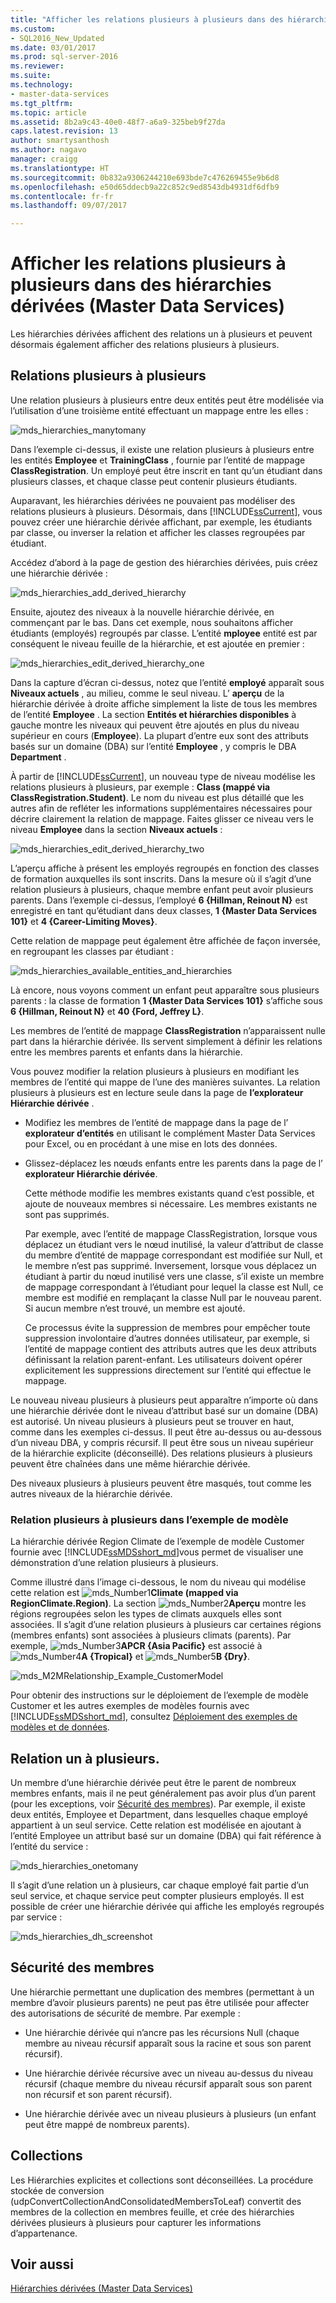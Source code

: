 ```yaml
---
title: "Afficher les relations plusieurs à plusieurs dans des hiérarchies dérivées (Master Data Services) | Microsoft Docs"
ms.custom:
- SQL2016_New_Updated
ms.date: 03/01/2017
ms.prod: sql-server-2016
ms.reviewer: 
ms.suite: 
ms.technology:
- master-data-services
ms.tgt_pltfrm: 
ms.topic: article
ms.assetid: 8b2a9c43-40e0-48f7-a6a9-325beb9f27da
caps.latest.revision: 13
author: smartysanthosh
ms.author: nagavo
manager: craigg
ms.translationtype: HT
ms.sourcegitcommit: 0b832a9306244210e693bde7c476269455e9b6d8
ms.openlocfilehash: e50d65ddecb9a22c852c9ed8543db4931df6dfb9
ms.contentlocale: fr-fr
ms.lasthandoff: 09/07/2017

---
```

# <a name="show-many-to-many-relationships-in-derived-hierarchies-master-data-services"></a>Afficher les relations plusieurs à plusieurs dans des hiérarchies dérivées (Master Data Services)
  Les hiérarchies dérivées affichent des relations un à plusieurs et peuvent désormais également afficher des relations plusieurs à plusieurs.  
  
## <a name="many-to-many-m2m-relationships"></a>Relations plusieurs à plusieurs  
 Une relation plusieurs à plusieurs entre deux entités peut être modélisée via l’utilisation d’une troisième entité effectuant un mappage entre les elles :  
  
 ![mds_hierarchies_manytomany](../master-data-services/media/mds-hierarchies-manytomany.png "mds_hierarchies_manytomany")  
  
 Dans l’exemple ci-dessus, il existe une relation plusieurs à plusieurs entre les entités **Employee** et **TrainingClass** , fournie par l’entité de mappage **ClassRegistration**. Un employé peut être inscrit en tant qu’un étudiant dans plusieurs classes, et chaque classe peut contenir plusieurs étudiants.  
  
 Auparavant, les hiérarchies dérivées ne pouvaient pas modéliser des relations plusieurs à plusieurs. Désormais, dans [!INCLUDE[ssCurrent](../includes/sscurrent-md.md)], vous pouvez créer une hiérarchie dérivée affichant, par exemple, les étudiants par classe, ou inverser la relation et afficher les classes regroupées par étudiant.  
  
 Accédez d’abord à la page de gestion des hiérarchies dérivées, puis créez une hiérarchie dérivée :  
  
 ![mds_hierarchies_add_derived_hierarchy](../master-data-services/media/mds-hierarchies-add-derived-hierarchy.png "mds_hierarchies_add_derived_hierarchy")  
  
 Ensuite, ajoutez des niveaux à la nouvelle hiérarchie dérivée, en commençant par le bas. Dans cet exemple, nous souhaitons afficher étudiants (employés) regroupés par classe. L’entité **mployee** entité est par conséquent le niveau feuille de la hiérarchie, et est ajoutée en premier :  
  
 ![mds_hierarchies_edit_derived_hierarchy_one](../master-data-services/media/mds-hierarchies-edit-derived-hierarchy-one.PNG "mds_hierarchies_edit_derived_hierarchy_one")  
  
 Dans la capture d’écran ci-dessus, notez que l’entité **employé** apparaît sous **Niveaux actuels** , au milieu, comme le seul niveau. L’ **aperçu** de la hiérarchie dérivée à droite affiche simplement la liste de tous les membres de l’entité **Employee** . La section **Entités et hiérarchies disponibles** à gauche montre les niveaux qui peuvent être ajoutés en plus du niveau supérieur en cours (**Employee**). La plupart d’entre eux sont des attributs basés sur un domaine (DBA) sur l’entité **Employee** , y compris le DBA **Department** .  
  
 À partir de [!INCLUDE[ssCurrent](../includes/sscurrent-md.md)], un nouveau type de niveau modélise les relations plusieurs à plusieurs, par exemple : **Class (mappé via ClassRegistration.Student)**. Le nom du niveau est plus détaillé que les autres afin de refléter les informations supplémentaires nécessaires pour décrire clairement la relation de mappage. Faites glisser ce niveau vers le niveau **Employee** dans la section **Niveaux actuels** :  
  
 ![mds_hierarchies_edit_derived_hierarchy_two](../master-data-services/media/mds-hierarchies-edit-derived-hierarchy-two.PNG "mds_hierarchies_edit_derived_hierarchy_two")  
  
 L’aperçu affiche à présent les employés regroupés en fonction des classes de formation auxquelles ils sont inscrits. Dans la mesure où il s’agit d’une relation plusieurs à plusieurs, chaque membre enfant peut avoir plusieurs parents. Dans l’exemple ci-dessus, l’employé **6 {Hillman, Reinout N}** est enregistré en tant qu’étudiant dans deux classes, **1 {Master Data Services 101}** et **4 {Career-Limiting Moves}**.  
  
 Cette relation de mappage peut également être affichée de façon inversée, en regroupant les classes par étudiant :  
  
 ![mds_hierarchies_available_entities_and_hierarchies](../master-data-services/media/mds-hierarchies-available-entities-and-hierarchies.PNG "mds_hierarchies_available_entities_and_hierarchies")  
  
 Là encore, nous voyons comment un enfant peut apparaître sous plusieurs parents : la classe de formation **1 {Master Data Services 101}** s’affiche sous **6 {Hillman, Reinout N}** et **40 {Ford, Jeffrey L}**.  
  
 Les membres de l’entité de mappage **ClassRegistration** n’apparaissent nulle part dans la hiérarchie dérivée. Ils servent simplement à définir les relations entre les membres parents et enfants dans la hiérarchie.  
  
 Vous pouvez modifier la relation plusieurs à plusieurs en modifiant les membres de l’entité qui mappe de l’une des manières suivantes. La relation plusieurs à plusieurs est en lecture seule dans la page de **l’explorateur Hiérarchie dérivée** .  
  
-   Modifiez les membres de l’entité de mappage dans la page de l’ **explorateur d’entités** en utilisant le complément Master Data Services pour Excel, ou en procédant à une mise en lots des données.  
  
-   Glissez-déplacez les nœuds enfants entre les parents dans la page de l’ **explorateur Hiérarchie dérivée**.  
  
     Cette méthode modifie les membres existants quand c’est possible, et ajoute de nouveaux membres si nécessaire. Les membres existants ne sont pas supprimés.  
  
     Par exemple, avec l’entité de mappage ClassRegistration, lorsque vous déplacez un étudiant vers le nœud inutilisé, la valeur d’attribut de classe du membre d’entité de mappage correspondant est modifiée sur Null, et le membre n’est pas supprimé. Inversement, lorsque vous déplacez un étudiant à partir du nœud inutilisé vers une classe, s’il existe un membre de mappage correspondant à l’étudiant pour lequel la classe est Null, ce membre est modifié en remplaçant la classe Null par le nouveau parent. Si aucun membre n’est trouvé, un membre est ajouté.  
  
     Ce processus évite la suppression de membres pour empêcher toute suppression involontaire d’autres données utilisateur, par exemple, si l’entité de mappage contient des attributs autres que les deux attributs définissant la relation parent-enfant. Les utilisateurs doivent opérer explicitement les suppressions directement sur l’entité qui effectue le mappage.  
  
 Le nouveau niveau plusieurs à plusieurs peut apparaître n’importe où dans une hiérarchie dérivée dont le niveau d’attribut basé sur un domaine (DBA) est autorisé. Un niveau plusieurs à plusieurs peut se trouver en haut, comme dans les exemples ci-dessus. Il peut être au-dessus ou au-dessous d’un niveau DBA, y compris récursif. Il peut être sous un niveau supérieur de la hiérarchie explicite (déconseillé). Des relations plusieurs à plusieurs peuvent être chaînées dans une même hiérarchie dérivée.  
  
 Des niveaux plusieurs à plusieurs peuvent être masqués, tout comme les autres niveaux de la hiérarchie dérivée.  
   
### <a name="M2MSample"></a> Relation plusieurs à plusieurs dans l’exemple de modèle  
La hiérarchie dérivée Region Climate de l’exemple de modèle Customer fournie avec [!INCLUDE[ssMDSshort_md](../includes/ssmdsshort-md.md)]vous permet de visualiser une démonstration d’une relation plusieurs à plusieurs.   
  
Comme illustré dans l’image ci-dessous, le nom du niveau qui modélise cette relation est ![mds_Number1](../master-data-services/media/mds-number1.png)**Climate (mapped via RegionClimate.Region)**. La section ![mds_Number2](../master-data-services/media/mds-number2.png)**Aperçu** montre les régions regroupées selon les types de climats auxquels elles sont associées. Il s’agit d’une relation plusieurs à plusieurs car certaines régions (membres enfants) sont associées à plusieurs climats (parents). Par exemple, ![mds_Number3](../master-data-services/media/mds-number3.png)**APCR {Asia Pacific}** est associé à ![mds_Number4](../master-data-services/media/mds-number4.png)**A {Tropical}** et ![mds_Number5](../master-data-services/media/mds-number5.png)**B {Dry}**.  
  
![mds_M2MRelationship_Example_CustomerModel](../master-data-services/media/mds-m2mrelationship-example-customermodel.png)  
  
Pour obtenir des instructions sur le déploiement de l’exemple de modèle Customer et les autres exemples de modèles fournis avec [!INCLUDE[ssMDSshort_md](../includes/ssmdsshort-md.md)], consultez [Déploiement des exemples de modèles et de données](~/master-data-services/sql-server-samples-model-deployment-packages-mds.md).   
  
## <a name="one-many-relationship"></a>Relation un à plusieurs.  
 Un membre d’une hiérarchie dérivée peut être le parent de nombreux membres enfants, mais il ne peut généralement pas avoir plus d’un parent (pour les exceptions, voir [Sécurité des membres](#bkmk_member_security)). Par exemple, il existe deux entités, Employee et Department, dans lesquelles chaque employé appartient à un seul service. Cette relation est modélisée en ajoutant à l’entité Employee un attribut basé sur un domaine (DBA) qui fait référence à l’entité du service :  
  
 ![mds_hierarchies_onetomany](../master-data-services/media/mds-hierarchies-onetomany.png "mds_hierarchies_onetomany")  
  
 Il s’agit d’une relation un à plusieurs, car chaque employé fait partie d’un seul service, et chaque service peut compter plusieurs employés. Il est possible de créer une hiérarchie dérivée qui affiche les employés regroupés par service :  
  
 ![mds_hierarchies_dh_screenshot](../master-data-services/media/mds-hierarchies-dh-screenshot.png "mds_hierarchies_dh_screenshot")  
  
##  <a name="bkmk_member_security"></a> Sécurité des membres  
 Une hiérarchie permettant une duplication des membres (permettant à un membre d’avoir plusieurs parents) ne peut pas être utilisée pour affecter des autorisations de sécurité de membre. Par exemple :  
  
-   Une hiérarchie dérivée qui n’ancre pas les récursions Null (chaque membre au niveau récursif apparaît sous la racine et sous son parent récursif).  
  
-   Une hiérarchie dérivée récursive avec un niveau au-dessus du niveau récursif (chaque membre du niveau récursif apparaît sous son parent non récursif et son parent récursif).  
  
-   Une hiérarchie dérivée avec un niveau plusieurs à plusieurs (un enfant peut être mappé de nombreux parents).  
  
## <a name="collections"></a>Collections  
 Les Hiérarchies explicites et collections sont déconseillées. La procédure stockée de conversion (udpConvertCollectionAndConsolidatedMembersToLeaf) convertit des membres de la collection en membres feuille, et crée des hiérarchies dérivées plusieurs à plusieurs pour capturer les informations d’appartenance.  
  
## <a name="see-also"></a>Voir aussi  
 [Hiérarchies dérivées &#40;Master Data Services&#41;](../master-data-services/derived-hierarchies-master-data-services.md)  
  
  

